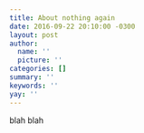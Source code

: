 ```yaml
---
title: About nothing again
date: 2016-09-22 20:10:00 -0300
layout: post
author:
  name: ''
  picture: ''
categories: []
summary: ''
keywords: ''
yay: ''
---
```

blah blah